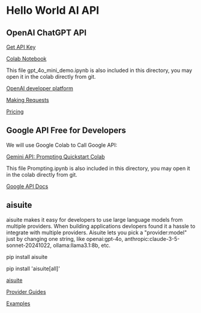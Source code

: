 # Hello World AI API

## OpenAI ChatGPT API

[Get API Key](https://platform.openai.com/docs/quickstart/create-and-export-an-api-key)

[Colab Notebook](https://colab.research.google.com/github/tonykipkemboi/GPT-4o-mini-demo/blob/main/gpt_4o_mini_demo.ipynb)

This file gpt_4o_mini_demo.ipynb is also included in this directory, you may open it in the colab directly from git.

[OpenAI developer platform](https://platform.openai.com/docs/overview)

[Making Requests](https://platform.openai.com/docs/api-reference/making-requests)

[Pricing](https://openai.com/api/pricing/)


## Google API Free for Developers

We will use Google Colab to Call Google API:

[Gemini API: Prompting Quickstart Colab](https://colab.research.google.com/github/google-gemini/cookbook/blob/main/quickstarts/Prompting.ipynb)

This file Prompting.ipynb is also included in this directory, you may open it in the colab directly from git.

[Google API Docs](https://ai.google.dev/gemini-api/docs)


## aisuite

aisuite makes it easy for developers to use large language models from multiple providers. When building applications devlopers found it a hassle to integrate with multiple providers. Aisuite lets you pick a "provider:model" just by changing one string, like openai:gpt-4o, anthropic:claude-3-5-sonnet-20241022, ollama:llama3.1:8b, etc. 

pip install aisuite

pip install 'aisuite[all]'

[aisuite](https://github.com/andrewyng/aisuite)

[Provider Guides](https://github.com/andrewyng/aisuite/tree/main/guides)

[Examples](https://github.com/andrewyng/aisuite/tree/main/examples)